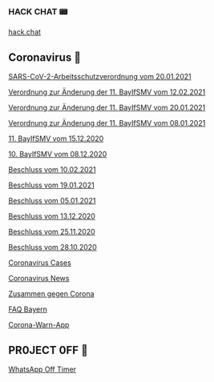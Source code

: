 ### HACK CHAT 📟

[hack.chat](https://hack.chat/?vaneulen-chat)

Coronavirus 🦠
------
[SARS-CoV-2-Arbeitsschutzverordnung vom 20.01.2021](https://www.bmas.de/SharedDocs/Downloads/DE/PDF-Gesetze/Regierungsentwuerfe/reg-sars-cov-2-arbeitsschutzverordnung.pdf?__blob=publicationFile&v=4)

[Verordnung zur Änderung der 11. BayIfSMV vom 12.02.2021](https://www.verkuendung-bayern.de/files/baymbl/2021/112/baymbl-2021-112.pdf)

[Verordnung zur Änderung der 11. BayIfSMV vom 20.01.2021](https://www.verkuendung-bayern.de/files/baymbl/2021/54/baymbl-2021-54.pdf)

[Verordnung zur Änderung der 11. BayIfSMV vom 08.01.2021](https://www.verkuendung-bayern.de/files/baymbl/2021/5/baymbl-2021-5.pdf)

[11. BayIfSMV vom 15.12.2020](https://www.verkuendung-bayern.de/files/baymbl/2020/737/baymbl-2020-737.pdf)

[10. BayIfSMV vom 08.12.2020](https://www.verkuendung-bayern.de/files/baymbl/2020/711/baymbl-2020-711.pdf)

[Beschluss vom 10.02.2021](https://www.bundesregierung.de/resource/blob/997532/1852514/1f93b439177cf7b237d7a335a85b37a9/2021-02-10-mpk-data.pdf?download=1)

[Beschluss vom 19.01.2021](https://www.bundesregierung.de/resource/blob/997532/1840868/1c68fcd2008b53cf12691162bf20626f/2021-01-19-mpk-data.pdf?download=1)

[Beschluss vom 05.01.2021](https://www.bundesregierung.de/resource/blob/997532/1834306/75346aa9bba1050fec8025b18a4bb1a3/2021-01-05-beschluss-mpk-data.pdf?download=1)

[Beschluss vom 13.12.2020](https://www.bundesregierung.de/resource/blob/997532/1827366/69441fb68435a7199b3d3a89bff2c0e6/2020-12-13-beschluss-mpk-data.pdf?download=1)

[Beschluss vom 25.11.2020](https://www.bundesregierung.de/resource/blob/997532/1820090/11c9749f77a71b9439759538864aa672/2020-11-25-mpk-beschluss-data.pdf?download=1)

[Beschluss vom 28.10.2020](https://www.bundesregierung.de/resource/blob/975226/1805024/5353edede6c0125ebe5b5166504dfd79/2020-10-28-mpk-beschluss-corona-data.pdf?download=1)

[Coronavirus Cases](https://www.worldometers.info/coronavirus/#countries)

[Coronavirus News](https://news.google.com/topics/CAAqBwgKMMPxlwsw5JqvAw?oc=3&ceid=DE:de)

[Zusammen gegen Corona](https://www.zusammengegencorona.de/)

[FAQ Bayern](https://www.corona-katastrophenschutz.bayern.de/faq/) 

[Corona-Warn-App](https://www.coronawarn.app/de/)

PR0JECT 0FF 🌋
------
[WhatsApp Off Timer](https://simple-countdown.herokuapp.com/?to=2021-01-01T00:00:00+01:00&title=WhatsApp%20Off&finishedText=WhatsAPP%20is%20Off&theme=autumn&themeFinished=autumn&locale=de_DE)
